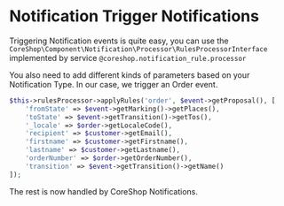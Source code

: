 # Notification Trigger Notifications

Triggering Notification events is quite easy, you can use the ```CoreShop\Component\Notification\Processor\RulesProcessorInterface``` implemented by service
```@coreshop.notification_rule.processor```

You also need to add different kinds of parameters based on your Notification Type.
In our case, we trigger an Order event.

```php
$this->rulesProcessor->applyRules('order', $event->getProposal(), [
    'fromState' => $event->getMarking()->getPlaces(),
    'toState' => $event->getTransition()->getTos(),
    '_locale' => $order->getLocaleCode(),
    'recipient' => $customer->getEmail(),
    'firstname' => $customer->getFirstname(),
    'lastname' => $customer->getLastname(),
    'orderNumber' => $order->getOrderNumber(),
    'transition' => $event->getTransition()->getName()
]);
```

The rest is now handled by CoreShop Notifications.